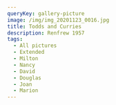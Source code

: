 ```yaml
---
queryKey: gallery-picture
image: /img/img_20201123_0016.jpg
title: Todds and Curries
description: Renfrew 1957
tags:
  - All pictures
  - Extended
  - Milton
  - Nancy
  - David
  - Douglas
  - Joan
  - Marion
---
```

